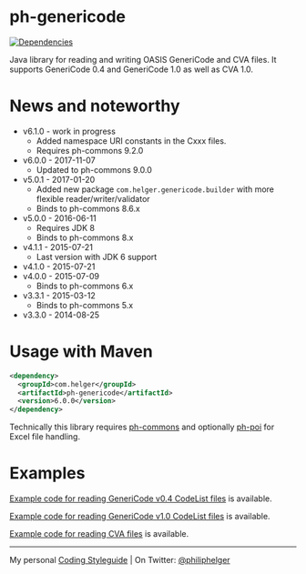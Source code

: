 # ph-genericode

[![Dependencies](https://www.versioneye.com/user/projects/5641ff234d415e001b00070c/badge.svg?style=flat)](https://www.versioneye.com/user/projects/5641ff234d415e001b00070c)

Java library for reading and writing OASIS GeneriCode and CVA files.
It supports GeneriCode 0.4 and GeneriCode 1.0 as well as CVA 1.0.

# News and noteworthy

* v6.1.0 - work in progress
    * Added namespace URI constants in the Cxxx files.
    * Requires ph-commons 9.2.0
* v6.0.0 - 2017-11-07
    * Updated to ph-commons 9.0.0
* v5.0.1 - 2017-01-20
    * Added new package `com.helger.genericode.builder` with more flexible reader/writer/validator
    * Binds to ph-commons 8.6.x
* v5.0.0 - 2016-06-11
    * Requires JDK 8
    * Binds to ph-commons 8.x
* v4.1.1 - 2015-07-21
    * Last version with JDK 6 support
* v4.1.0 - 2015-07-21   
* v4.0.0 - 2015-07-09
    * Binds to ph-commons 6.x
* v3.3.1 - 2015-03-12
    * Binds to ph-commons 5.x
* v3.3.0 - 2014-08-25

# Usage with Maven

```xml
<dependency>
  <groupId>com.helger</groupId>
  <artifactId>ph-genericode</artifactId>
  <version>6.0.0</version>
</dependency>
```

Technically this library requires [ph-commons](https://github.com/phax/ph-commons) and optionally [ph-poi](https://github.com/phax/ph-poi) for Excel file handling.

# Examples

[Example code for reading GeneriCode v0.4 CodeList files](https://github.com/phax/ph-genericode/blob/master/src/test/java/com/helger/genericode/Genericode04CodeListMarshallerTest.java) is available.

[Example code for reading GeneriCode v1.0 CodeList files](https://github.com/phax/ph-genericode/blob/master/src/test/java/com/helger/genericode/Genericode10CodeListMarshallerTest.java) is available.

[Example code for reading CVA files](https://github.com/phax/ph-genericode/blob/master/src/test/java/com/helger/cva/CVA10MarshallerTest.java) is available.

---

My personal [Coding Styleguide](https://github.com/phax/meta/blob/master/CodingStyleguide.md) |
On Twitter: <a href="https://twitter.com/philiphelger">@philiphelger</a>
